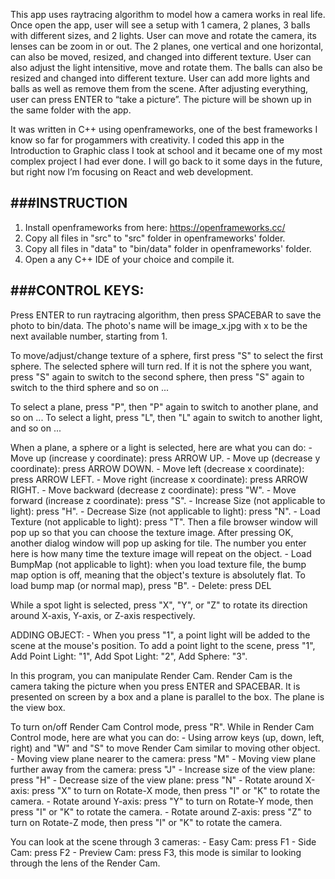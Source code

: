 This app uses raytracing algorithm to model how a camera works in real life. Once open the app, user will see a setup with 1 camera, 2 planes, 3 balls with different sizes, and 2 lights. User can move and rotate the camera, its lenses can be zoom in or out. The 2 planes, one vertical and one horizontal, can also be moved, resized, and changed into different texture. User can also adjust the light intensitive, move and rotate them. The balls can also be resized and changed into different texture. User can add more lights and balls as well as remove them from the scene. After adjusting everything, user can press ENTER to “take a picture”. The picture will be shown up in the same folder with the app. 

It was written in C++ using openframeworks, one of the best frameworks I know so far for progammers with creativity. I coded this app in the Introduction to Graphic class I took at school and it became one of my most complex project I had ever done. I will go back to it some days in the future, but right now I’m focusing on React and web development. 

###INSTRUCTION
----------------
1) Install openframeworks from here: https://openframeworks.cc/ 
2) Copy all files in "src" to "src" folder in openframeworks' folder.
3) Copy all files in "data" to "bin/data" folder in openframeworks' folder.
4) Open a any C++ IDE of your choice and compile it.
 

###CONTROL KEYS:
----------------
Press ENTER to run raytracing algorithm, then press SPACEBAR to save the photo to bin/data. The photo's name will 
be image_x.jpg with x to be the next available number, starting from 1.

To move/adjust/change texture of a sphere, first press "S" to select the first sphere. The selected sphere will 
turn red. If it is not the sphere you want, press "S" again to switch to the second sphere, then press "S" again
to switch to the third sphere and so on ...

To select a plane, press "P", then "P" again to switch to another plane, and so on ... 
To select a light, press "L", then "L" again to switch to another light, and so on ...

When a plane, a sphere or a light is selected, here are what you can do:
	- Move up (increase y coordinate): press ARROW UP.
	- Move up (decrease y coordinate): press ARROW DOWN.
	- Move left (decrease x coordinate): press ARROW LEFT.
	- Move right (increase x coordinate): press ARROW RIGHT.
	- Move backward (decrease z coordinate): press "W".
	- Move forward (increase z coordinate): press "S".
	- Increase Size (not applicable to light): press "H".
	- Decrease Size (not applicable to light): press "N". 
	- Load Texture (not applicable to light): press "T". Then a file browser window will pop up so that you can choose 
	the texture image. After pressing OK, another dialog window will pop up asking for tile. The number you enter here 
	is how many time the texture image will repeat on the object. 
	- Load BumpMap (not applicable to light): when you load texture file, the bump map option is off, meaning that the 
	object's texture is absolutely flat. To load bump map (or normal map), press "B".
	- Delete: press DEL 	 

While a spot light is selected, press "X", "Y", or "Z" to rotate its direction around X-axis, Y-axis, or Z-axis respectively.

ADDING OBJECT:
	- When you press "1", a point light will be added to the scene at the mouse's position.
To add a point light to the scene, press "1", Add Point Light: "1", Add Spot Light: "2", Add Sphere: "3". 

In this program, you can manipulate Render Cam. Render Cam is the camera taking the picture when you press ENTER and
SPACEBAR. It is presented on screen by a box and a plane is parallel to the box. The plane is the view box.

To turn on/off Render Cam Control mode, press "R". While in Render Cam Control mode, here are what you can do:
	- Using arrow keys (up, down, left, right) and "W" and "S" to move Render Cam similar to moving other object.
	- Moving view plane nearer to the camera: press "M" 
	- Moving view plane further away from the camera: press "J"
	- Increase size of the view plane: press "H"
	- Decrease size of the view plane: press "N"
	- Rotate around X-axis: press "X" to turn on Rotate-X mode, then press "I" or "K" to rotate the camera.
	- Rotate around Y-axis: press "Y" to turn on Rotate-Y mode, then press "I" or "K" to rotate the camera.
	- Rotate around Z-axis: press "Z" to turn on Rotate-Z mode, then press "I" or "K" to rotate the camera.			

You can look at the scene through 3 cameras:
	- Easy Cam: press F1
	- Side Cam: press F2
	- Preview Cam: press F3, this mode is similar to looking through the lens of the Render Cam.
       		





